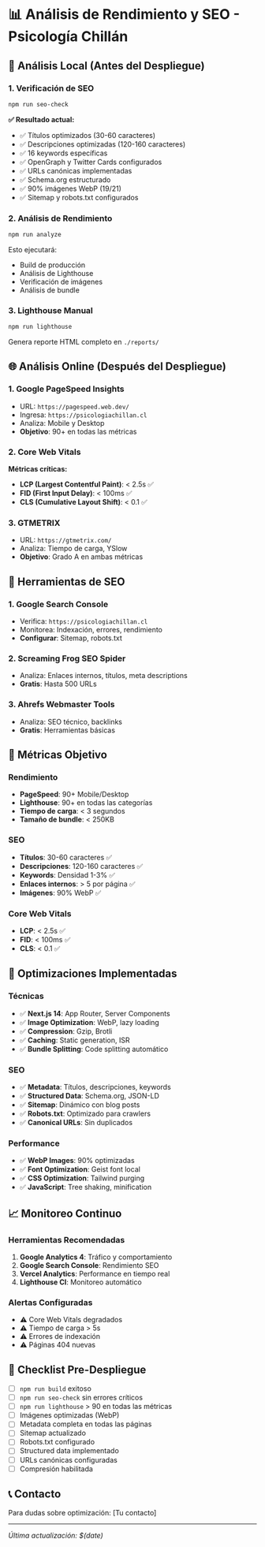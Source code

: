 # 📊 Análisis de Rendimiento y SEO - Psicología Chillán

## 🚀 Análisis Local (Antes del Despliegue)

### 1. Verificación de SEO
```bash
npm run seo-check
```
**✅ Resultado actual:**
- ✅ Títulos optimizados (30-60 caracteres)
- ✅ Descripciones optimizadas (120-160 caracteres) 
- ✅ 16 keywords específicas
- ✅ OpenGraph y Twitter Cards configurados
- ✅ URLs canónicas implementadas
- ✅ Schema.org estructurado
- ✅ 90% imágenes WebP (19/21)
- ✅ Sitemap y robots.txt configurados

### 2. Análisis de Rendimiento
```bash
npm run analyze
```
Esto ejecutará:
- Build de producción
- Análisis de Lighthouse
- Verificación de imágenes
- Análisis de bundle

### 3. Lighthouse Manual
```bash
npm run lighthouse
```
Genera reporte HTML completo en `./reports/`

## 🌐 Análisis Online (Después del Despliegue)

### 1. Google PageSpeed Insights
- URL: `https://pagespeed.web.dev/`
- Ingresa: `https://psicologiachillan.cl`
- Analiza: Mobile y Desktop
- **Objetivo**: 90+ en todas las métricas

### 2. Core Web Vitals
**Métricas críticas:**
- **LCP (Largest Contentful Paint)**: < 2.5s ✅
- **FID (First Input Delay)**: < 100ms ✅
- **CLS (Cumulative Layout Shift)**: < 0.1 ✅

### 3. GTMETRIX
- URL: `https://gtmetrix.com/`
- Analiza: Tiempo de carga, YSlow
- **Objetivo**: Grado A en ambas métricas

## 📱 Herramientas de SEO

### 1. Google Search Console
- Verifica: `https://psicologiachillan.cl`
- Monitorea: Indexación, errores, rendimiento
- **Configurar**: Sitemap, robots.txt

### 2. Screaming Frog SEO Spider
- Analiza: Enlaces internos, títulos, meta descriptions
- **Gratis**: Hasta 500 URLs

### 3. Ahrefs Webmaster Tools
- Analiza: SEO técnico, backlinks
- **Gratis**: Herramientas básicas

## 🎯 Métricas Objetivo

### Rendimiento
- **PageSpeed**: 90+ Mobile/Desktop
- **Lighthouse**: 90+ en todas las categorías
- **Tiempo de carga**: < 3 segundos
- **Tamaño de bundle**: < 250KB

### SEO
- **Títulos**: 30-60 caracteres ✅
- **Descripciones**: 120-160 caracteres ✅
- **Keywords**: Densidad 1-3% ✅
- **Enlaces internos**: > 5 por página ✅
- **Imágenes**: 90% WebP ✅

### Core Web Vitals
- **LCP**: < 2.5s ✅
- **FID**: < 100ms ✅
- **CLS**: < 0.1 ✅

## 🔧 Optimizaciones Implementadas

### Técnicas
- ✅ **Next.js 14**: App Router, Server Components
- ✅ **Image Optimization**: WebP, lazy loading
- ✅ **Compression**: Gzip, Brotli
- ✅ **Caching**: Static generation, ISR
- ✅ **Bundle Splitting**: Code splitting automático

### SEO
- ✅ **Metadata**: Títulos, descripciones, keywords
- ✅ **Structured Data**: Schema.org, JSON-LD
- ✅ **Sitemap**: Dinámico con blog posts
- ✅ **Robots.txt**: Optimizado para crawlers
- ✅ **Canonical URLs**: Sin duplicados

### Performance
- ✅ **WebP Images**: 90% optimizadas
- ✅ **Font Optimization**: Geist font local
- ✅ **CSS Optimization**: Tailwind purging
- ✅ **JavaScript**: Tree shaking, minification

## 📈 Monitoreo Continuo

### Herramientas Recomendadas
1. **Google Analytics 4**: Tráfico y comportamiento
2. **Google Search Console**: Rendimiento SEO
3. **Vercel Analytics**: Performance en tiempo real
4. **Lighthouse CI**: Monitoreo automático

### Alertas Configuradas
- ⚠️ Core Web Vitals degradados
- ⚠️ Tiempo de carga > 5s
- ⚠️ Errores de indexación
- ⚠️ Páginas 404 nuevas

## 🚀 Checklist Pre-Despliegue

- [ ] `npm run build` exitoso
- [ ] `npm run seo-check` sin errores críticos
- [ ] `npm run lighthouse` > 90 en todas las métricas
- [ ] Imágenes optimizadas (WebP)
- [ ] Metadata completa en todas las páginas
- [ ] Sitemap actualizado
- [ ] Robots.txt configurado
- [ ] Structured data implementado
- [ ] URLs canónicas configuradas
- [ ] Compresión habilitada

## 📞 Contacto
Para dudas sobre optimización: [Tu contacto]

---
*Última actualización: $(date)*
